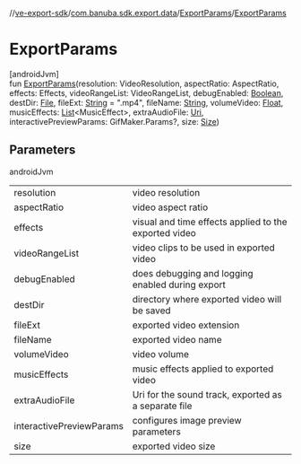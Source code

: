 //[ve-export-sdk](../../../index.md)/[com.banuba.sdk.export.data](../index.md)/[ExportParams](index.md)/[ExportParams](-export-params.md)

# ExportParams

[androidJvm]\
fun [ExportParams](-export-params.md)(resolution: VideoResolution, aspectRatio: AspectRatio, effects: Effects, videoRangeList: VideoRangeList, debugEnabled: [Boolean](https://kotlinlang.org/api/latest/jvm/stdlib/kotlin/-boolean/index.html), destDir: [File](https://developer.android.com/reference/kotlin/java/io/File.html), fileExt: [String](https://kotlinlang.org/api/latest/jvm/stdlib/kotlin/-string/index.html) = ".mp4", fileName: [String](https://kotlinlang.org/api/latest/jvm/stdlib/kotlin/-string/index.html), volumeVideo: [Float](https://kotlinlang.org/api/latest/jvm/stdlib/kotlin/-float/index.html), musicEffects: [List](https://kotlinlang.org/api/latest/jvm/stdlib/kotlin.collections/-list/index.html)&lt;MusicEffect&gt;, extraAudioFile: [Uri](https://developer.android.com/reference/kotlin/android/net/Uri.html), interactivePreviewParams: GifMaker.Params?, size: [Size](https://developer.android.com/reference/kotlin/android/util/Size.html))

## Parameters

androidJvm

| | |
|---|---|
| resolution | video resolution |
| aspectRatio | video aspect ratio |
| effects | visual and time effects applied to the exported video |
| videoRangeList | video clips to be used in exported video |
| debugEnabled | does debugging and logging enabled during export |
| destDir | directory where exported video will be saved |
| fileExt | exported video extension |
| fileName | exported video name |
| volumeVideo | video volume |
| musicEffects | music effects applied to exported video |
| extraAudioFile | Uri for the sound track, exported as a separate file |
| interactivePreviewParams | configures image preview parameters |
| size | exported video size |
